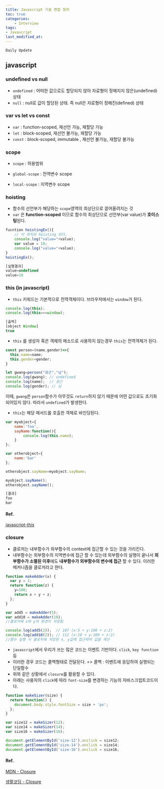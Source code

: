 ```yaml
---
title: Javascript 기술 면접 정리
toc: true
categories:	
    - Interview
tags:
- Javascript
last_modified_at: 
---
```




`Daily Update`

## javascript

### undefined vs null

- `undefined` : 어떠한 값으로도 할당되지 않아 자료형이 정해지지 않은(undefined) 상태
- `null` : null로 값이 할당된 상태. 즉 null은 자료형이 정해진(defined) 상태

### var vs let vs const

- `var` : function-scoped, 재선언 가능, 재할당 가능
- `let` : block-scoped, 재선언 불가능, 재할당 가능
- `const` : block-scoped, immutable , 재선언 불가능, 재할당 불가능

### scope

- `scope` : 허용범위

- `global-scope` : 전역변수 scope
- `local-scope` : 지역변수 scope

### hoisting

- 함수의 선언부가 해당하는 `scope`영역의 최상단으로 끌어올려지는 것
- `var` 은 **function-scoped** 이므로 함수의 최상단으로 선언부(var value)가 **호이스팅**된다.

```javascript
fucntion hoistingEx(){
    // 이 위치로 hoisting 된다.
	console.log("value="+value);
	var value = 10;
	console.log("value="+value);
}
hoistingEx();

[실행결과]
value=undefined
value=10
```

### this (in javascript)

- `this` 키워드는 기본적으로 전역객체이다. 브라우저에서는 `window`가 된다.

```javascript
console.log(this);
console.log(this===window);

[출력]
[object Window]
true
```

- `this` 를 생성자 혹은 객체의 메소드로 사용하지 않는경우 `this`는 전역객체가 된다.

```javascript
const person=(name,gender)=>{
  this.name=name;
  this.gender=gender;
}

let gwang=person("광근","남");
console.log(gwang); // undefined
console.log(name);  // 광근
console.log(gender); // 남
```

이때, `gwang`은 `person`함수가 아무것도 `return`하지 않기 때문에 어떤 값으로도 초기화되어있지 않다. 따라서 `undefined`가 발생한다.

- `this`는 해당 메서드를 호출한 객체로 바인딩된다.

```javascript
var myobject={
    name:'foo',
    sayName:function(){
        console.log(this.name);
    }
};

var otherobject={
    name:'bar'
};

otherobject.sayName=myobject.sayName;

myobject.sayName();
otherobject.sayName();

[결과]
foo
bar
```

#### Ref.

[javascript-this](https://hyunseob.github.io/2016/03/10/javascript-this/)

### closure

- 클로저는 내부함수가 외부함수의 context에 접근할 수 있는 것을 가리킨다.
- 내부함수는 외부함수의 지역변수에 접근 할 수 있는데 외부함수의 실행이 끝나서 **외부함수가 소멸된 이후**에도 **내부함수가 외부함수의 변수에 접근** 할 수 있다. 이러한 메커니즘을 클로저라고 한다.

```javascript
function makeAdder(x) {
  var y = 1;
  return function(z) {
    y=100;
    return x + y + z;
  };
}

var add5 = makeAdder(5);
var add10 = makeAdder(10);
//클로저에 x와 y의 환경이 저장됨

console.log(add5(2));  // 107 (x:5 + y:100 + z:2)
console.log(add10(2)); // 112 (x:10 + y:100 + z:2)
//함수 실행 시 클로저에 저장된 x, y값에 접근하여 값을 계산
```

- `javascript`에서 우리가 쓰는 많은 코드는 이벤트 기반이다. `click`, `key function` 등
- 이러한 경우 코드는 콜백형태로 전달된다. => 콜백 : 이벤트에 응답하여 실행되는 단일함수
- 위와 같은 상황에서 `closure`를 활용할 수 있다.
- 아래는 사용자의 `click`에 따라 `font-size`를 변경하는 기능의 자바스크립트코드이다.

```javascript
function makeSizer(size) {
  return function() {
    document.body.style.fontSize = size + 'px';
  };
}

var size12 = makeSizer(12);
var size14 = makeSizer(14);
var size16 = makeSizer(16);

document.getElementById('size-12').onclick = size12;
document.getElementById('size-14').onclick = size14;
document.getElementById('size-16').onclick = size16;
```

#### Ref.

[MDN - Closure](https://developer.mozilla.org/ko/docs/Web/JavaScript/Guide/Closures)

[생활코딩 - Closure](https://opentutorials.org/course/743/6544)
